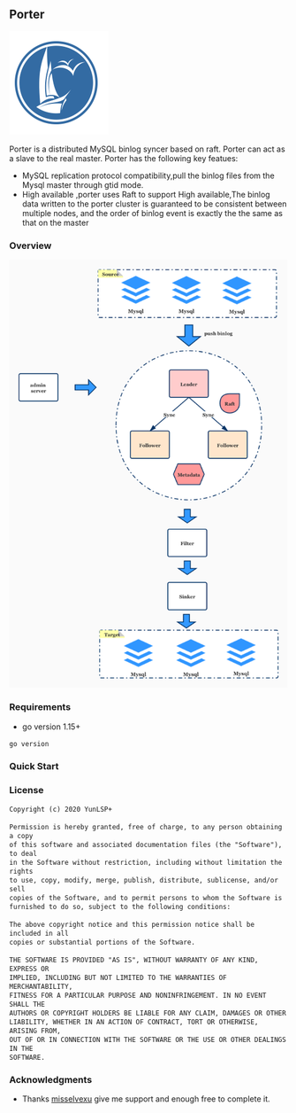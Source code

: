 ## Porter 
![](docs/logo.png)

Porter is a distributed MySQL binlog syncer based on raft. Porter can act as a slave to the real master. 
Porter has the following key featues:
* MySQL replication protocol compatibility,pull the binlog files from the Mysql master through gtid mode.
* High available ,porter uses Raft to support High available,The binlog data written to the porter cluster is guaranteed to be consistent between multiple nodes,
and the order of binlog event is exactly the the same as that on the master

### Overview
![](docs/architecture.jpg)

### Requirements
* go version 1.15+
```
go version
```

### Quick Start

### License
```
Copyright (c) 2020 YunLSP+

Permission is hereby granted, free of charge, to any person obtaining a copy
of this software and associated documentation files (the "Software"), to deal
in the Software without restriction, including without limitation the rights
to use, copy, modify, merge, publish, distribute, sublicense, and/or sell
copies of the Software, and to permit persons to whom the Software is
furnished to do so, subject to the following conditions:

The above copyright notice and this permission notice shall be included in all
copies or substantial portions of the Software.

THE SOFTWARE IS PROVIDED "AS IS", WITHOUT WARRANTY OF ANY KIND, EXPRESS OR
IMPLIED, INCLUDING BUT NOT LIMITED TO THE WARRANTIES OF MERCHANTABILITY,
FITNESS FOR A PARTICULAR PURPOSE AND NONINFRINGEMENT. IN NO EVENT SHALL THE
AUTHORS OR COPYRIGHT HOLDERS BE LIABLE FOR ANY CLAIM, DAMAGES OR OTHER
LIABILITY, WHETHER IN AN ACTION OF CONTRACT, TORT OR OTHERWISE, ARISING FROM,
OUT OF OR IN CONNECTION WITH THE SOFTWARE OR THE USE OR OTHER DEALINGS IN THE
SOFTWARE.
```

### Acknowledgments
* Thanks [misselvexu](https://github.com/misselvexu) give me support and enough free to complete it.
